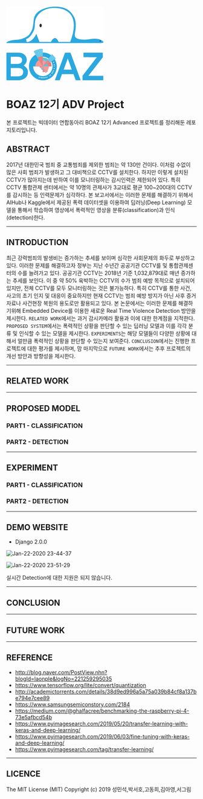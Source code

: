 ![](./img/BOAZ_Logo_NoBG.png)

# BOAZ 12기 ADV Project

본 프로젝트는 빅데이터 연합동아리 BOAZ 12기 Advanced 프로젝트를 정리해둔 레포지토리입니다.

## ABSTRACT

 2017년 대한민국 범죄 중 교통범죄를 제외한 범죄는 약 130만 건이다. 이처럼 수없이 많은 사회 범죄가 발생하고 그 대비책으로 CCTV를 설치한다. 하지만 이렇게 설치된 CCTV가 많아지는데 반하여 이를 모니터링하는 감시인력은 제한되어 있다. 특히 CCTV 통합관제 센터에서는 약 10명의 관제사가 3교대로 평균 100~200대의 CCTV를 감시하는 등 인력문제가 심각하다. 본 보고서에서는 이러한 문제를 해결하기 위해서 AIHub나 Kaggle에서 제공된 폭력 데이터셋을 이용하여 딥러닝(Deep Learning) 모델을 통해서 학습하여 영상에서 폭력적인 영상을 분류(classification)과 인식(detection)한다. 

---

## INTRODUCTION

 최근 강력범죄의 발생비는 증가하는 추세를 보이며 심각한 사회문제의 화두로 부상하고 있다. 이러한 문제를 해결하고자 정부는 지난 수년간 공공기관 CCTV를 및 통합관제센터의 수를 늘려가고 있다. 공공기관 CCTV는 2018년 기준 1,032,879대로 매년 증가하는 추세를 보인다. 이 중 약 50% 육박하는 CCTV의 수가 범죄 예방 목적으로 설치되어 있지만, 전체 CCTV를 모두 모니터링하는 것은 불가능하다. 특히 CCTV를 통한 사건, 사고의 초기 인지 및 대응이 중요하지만 현재 CCTV는 범죄 예방 방지가 아닌 사후 증거자료나 사건현장 복원의 용도로만 활용되고 있다. 
 본 논문에서는 이러한 문제를 해결하기위해 Embedded Device를 이용한 새로운 Real Time Violence Detection 방안을 제시한다. `RELATED WORK`에서는 과거 감시카메라 활용과 이에 대한 한계점을 지적한다. `PROPOSED SYSTEM`에서는 폭력적인 상황을 판단할 수 있는 딥러닝 모델과 이를 각각 분류 및 인식할 수 있는 모델을 제시한다. `EXPERIMENTS`는 해당 모델들이 다양한 상황에 대해서 얼만큼 폭력적인 상황을 판단할 수 있는지 보여준다. `CONCLUSION`에서는 진행한 프로젝트에 대한 평가를 제시하며, 맘 마지막으로 `FUTURE WORK`에서는 추후 프로젝트의 개선 방안과 방향성을 제시한다.

---

## RELATED WORK

---

## PROPOSED MODEL

### PART1 - CLASSIFICATION

### PART2 - DETECTION

---

## EXPERIMENT

### PART1 - CLASSIFICATION

### PART2 - DETECTION

---

## DEMO WEBSITE

* Django 2.0.0

![Jan-22-2020 23-44-37](https://user-images.githubusercontent.com/22045163/72903795-38194380-3d71-11ea-9505-06efe1ea844f.gif)

![Jan-22-2020 23-51-29](https://user-images.githubusercontent.com/22045163/72904385-284e2f00-3d72-11ea-8465-cd4e266b04ac.gif)



실시간 Detection에 대한 지원은 되지 않습니다.

---

## CONCLUSION

---

## FUTURE WORK

---

## REFERENCE
- http://blog.naver.com/PostView.nhn?blogId=laonple&logNo=221259295035
- https://www.tensorflow.org/lite/convert/quantization
- http://academictorrents.com/details/38d9ed996a5a75a039b84cf8a137be794e7cee89
- https://www.samsungsemiconstory.com/2184
- https://medium.com/@ghalfacree/benchmarking-the-raspberry-pi-4-73e5afbcd54b
- https://www.pyimagesearch.com/2019/05/20/transfer-learning-with-keras-and-deep-learning/
- https://www.pyimagesearch.com/2019/06/03/fine-tuning-with-keras-and-deep-learning/
- https://www.pyimagesearch.com/tag/transfer-learning/

---

## LICENCE
The MIT License (MIT)
Copyright (c) 2019 성민석,박서호,고동희,김아영,서그림